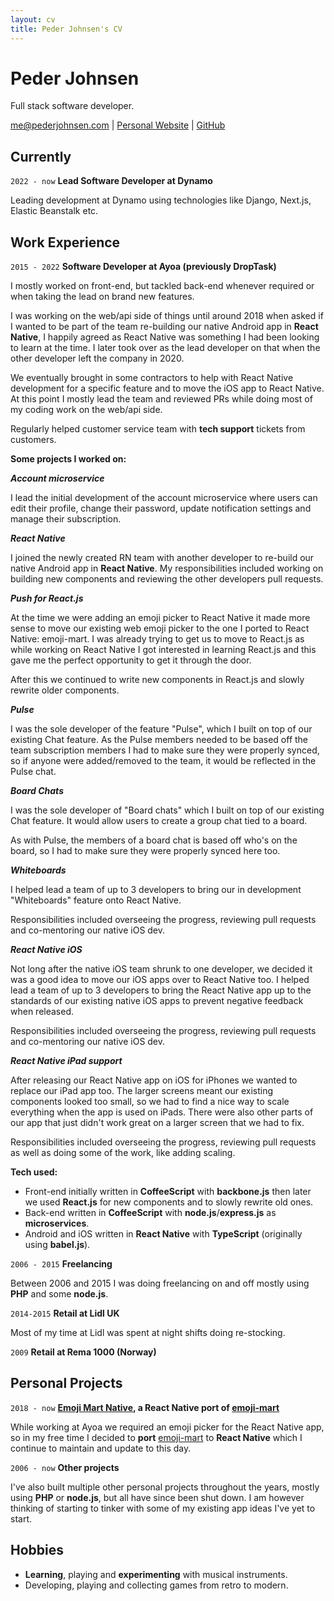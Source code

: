 ```yaml
---
layout: cv
title: Peder Johnsen's CV
---
```


# Peder Johnsen

Full stack software developer.

<div id="webaddress">
<a href="mailto:me@pederjohnsen.com">me@pederjohnsen.com</a>
| <a href="https://pederjohnsen.com">Personal Website</a> | <a href="https://github.com/pederjohnsen">GitHub</a>
</div>

## Currently

`2022 - now`
**Lead Software Developer at Dynamo**

Leading development at Dynamo using technologies like Django, Next.js, Elastic Beanstalk etc.

## Work Experience

`2015 - 2022`
**Software Developer at Ayoa (previously DropTask)**

I mostly worked on front-end, but tackled back-end whenever required or when taking the lead on brand new features.

I was working on the web/api side of things until around 2018 when asked if I wanted to be part of the team re-building our native Android app in **React Native**, I happily agreed as React Native was something I had been looking to learn at the time.
I later took over as the lead developer on that when the other developer left the company in 2020.

We eventually brought in some contractors to help with React Native development for a specific feature and to move the iOS app to React Native.
At this point I mostly lead the team and reviewed PRs while doing most of my coding work on the web/api side.

Regularly helped customer service team with **tech support** tickets from customers.

**Some projects I worked on:**

**_Account microservice_**

I lead the initial development of the account microservice where users can edit their profile, change their password, update notification settings and manage their subscription.

**_React Native_**

I joined the newly created RN team with another developer to re-build our native Android app in **React Native**.
My responsibilities included working on building new components and reviewing the other developers pull requests.

**_Push for React.js_**

At the time we were adding an emoji picker to React Native it made more sense to move our existing web emoji picker to the one I ported to React Native: emoji-mart. I was already trying to get us to move to React.js as while working on React Native I got interested in learning React.js and this gave me the perfect opportunity to get it through the door.

After this we continued to write new components in React.js and slowly rewrite older components.

**_Pulse_**

I was the sole developer of the feature "Pulse", which I built on top of our existing Chat feature.
As the Pulse members needed to be based off the team subscription members I had to make sure they were properly synced, so if anyone were added/removed to the team, it would be reflected in the Pulse chat.

**_Board Chats_**

I was the sole developer of "Board chats" which I built on top of our existing Chat feature.
It would allow users to create a group chat tied to a board.

As with Pulse, the members of a board chat is based off who's on the board, so I had to make sure they were properly synced here too.

**_Whiteboards_**

I helped lead a team of up to 3 developers to bring our in development "Whiteboards" feature onto React Native.

Responsibilities included overseeing the progress, reviewing pull requests and co-mentoring our native iOS dev.

**_React Native iOS_**

Not long after the native iOS team shrunk to one developer, we decided it was a good idea to move our iOS apps over to React Native too.
I helped lead a team of up to 3 developers to bring the React Native app up to the standards of our existing native iOS apps to prevent negative feedback when released.

Responsibilities included overseeing the progress, reviewing pull requests and co-mentoring our native iOS dev.

**_React Native iPad support_**

After releasing our React Native app on iOS for iPhones we wanted to replace our iPad app too.
The larger screens meant our existing components looked too small, so we had to find a nice way to scale everything when the app is used on iPads. There were also other parts of our app that just didn't work great on a larger screen that we had to fix.

Responsibilities included overseeing the progress, reviewing pull requests as well as doing some of the work, like adding scaling.

**Tech used:**

- Front-end initially written in **CoffeeScript** with **backbone.js** then later we used **React.js** for new components and to slowly rewrite old ones.
- Back-end written in **CoffeeScript** with **node.js**/**express.js** as **microservices**.
- Android and iOS written in **React Native** with **TypeScript** (originally using **babel.js**).

`2006 - 2015`
**Freelancing**

Between 2006 and 2015 I was doing freelancing on and off mostly using **PHP** and some **node.js**.

`2014-2015`
**Retail at Lidl UK**

Most of my time at Lidl was spent at night shifts doing re-stocking.

`2009`
**Retail at Rema 1000 (Norway)**

## Personal Projects

`2018 - now`
**[Emoji Mart Native](https://github.com/tunoltd/emoji-mart-native), a React Native port of [emoji-mart](https://github.com/missive/emoji-mart/tree/v3.0.1)**

While working at Ayoa we required an emoji picker for the React Native app, so in my free time I decided to **port** [emoji-mart](https://github.com/missive/emoji-mart/tree/v3.0.1) to **React Native** which I continue to maintain and update to this day.

`2006 - now`
**Other projects**

I've also built multiple other personal projects throughout the years, mostly using **PHP** or **node.js**, but all have since been shut down.
I am however thinking of starting to tinker with some of my existing app ideas I've yet to start.

## Hobbies

- **Learning**, playing and **experimenting** with musical instruments.
- Developing, playing and collecting games from retro to modern.

<!-- ### Footer
Last updated: September 2022 -->
